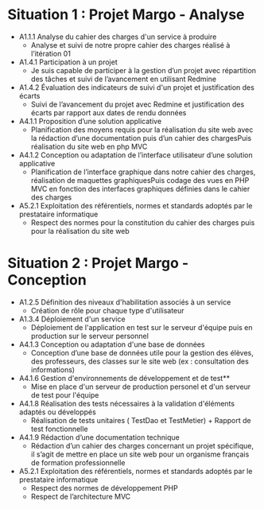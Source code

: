 # Situation 1 : Projet Margo - Analyse

- A1.1.1 Analyse du cahier des charges d'un service à produire
	- Analyse et suivi de notre propre cahier des charges réalisé à l’itération 01
- A1.4.1 Participation à un projet
	- Je suis capable de participer à la gestion d’un projet avec répartition des tâches et suivi de l’avancement en utilisant Redmine
- A1.4.2 Évaluation des indicateurs de suivi d'un projet et justification des écarts
	- Suivi de l’avancement du projet avec Redmine et justification des écarts par rapport aux dates de rendu données
- A4.1.1 Proposition d’une solution applicative
	- Planification des moyens requis pour la réalisation du site web avec la rédaction d’une documentation puis d’un cahier des chargesPuis réalisation du site web en php MVC
- A4.1.2 Conception ou adaptation de l’interface utilisateur d’une solution applicative
	- Planification de l’interface graphique dans notre cahier des charges, réalisation de maquettes graphiquesPuis codage des vues en PHP MVC en fonction des interfaces graphiques définies dans le cahier des charges
- A5.2.1 Exploitation des référentiels, normes et standards adoptés par le prestataire informatique
	- Respect des normes pour la constitution du cahier des charges puis pour la réalisation du site web


# Situation 2 : Projet Margo - Conception
- A1.2.5 Définition des niveaux d'habilitation associés à un service
	- Création de rôle pour chaque type d'utilisateur
- A1.3.4 Déploiement d'un service
	- Déploiement de l'application en test sur le serveur d'équipe puis en production sur le serveur personnel
- A4.1.3 Conception ou adaptation d'une base de données
	- Conception d’une base de données utile pour la gestion des élèves, des professeurs, des classes sur le site web (ex : consultation des informations)
- A4.1.6 Gestion d'environnements de développement et de test**
	- Mise en place d'un serveur de production personel et d'un serveur de test pour l'équipe
- A4.1.8 Réalisation des tests nécessaires à la validation d'éléments adaptés ou développés
	- Réalisation de tests unitaires ( TestDao et TestMetier) + Rapport de test fonctionnelle
- A4.1.9 Rédaction d’une documentation technique
	-  Rédaction d’un cahier des charges concernant un projet spécifique, il s’agit de mettre en place un site web pour un organisme français de formation professionnelle
- A5.2.1 Exploitation des référentiels, normes et standards adoptés par le prestataire informatique
	- Respect des normes de développement PHP
	- Respect de l’architecture MVC
